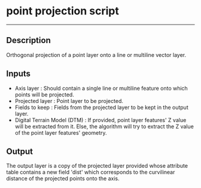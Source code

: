 # point projection script

---

## Description

Orthogonal projection of a point layer onto a line or multiline vector layer.

## Inputs

- Axis layer : Should contain a single line or multiline feature onto which points will be projected.
- Projected layer : Point layer to be projected.
- Fields to keep : Fields from the projected layer to be kept in the output layer.
- Digital Terrain Model (DTM) : If provided, point layer features' Z value will be extracted from it. Else, the algorithm will try to extract the Z value of the point layer features' geometry.

## Output

The output layer is a copy of the projected layer provided whose attribute table contains a new field 'dist' which corresponds to the curvilinear distance of the projected points onto the axis.